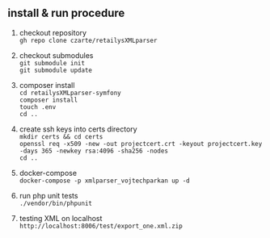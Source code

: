## install & run procedure

1) checkout repository<br>
``` gh repo clone czarte/retailysXMLparser ```

2) checkout submodules<br>
``` git submodule init ```<br>
``` git submodule update ```<br> 

3) composer install<br>
``` cd retailysXMLparser-symfony ```<br> 
``` composer install ```<br> 
``` touch .env ```<br> 
``` cd .. ```

4) create ssh keys into certs directory <br>
``` mkdir certs && cd certs ```<br> 
``` openssl req -x509 -new -out projectcert.crt -keyout projectcert.key -days 365 -newkey rsa:4096 -sha256 -nodes ```<br> 
``` cd .. ```

5) docker-compose <br>
``` docker-compose -p xmlparser_vojtechparkan up -d ```

6) run php unit tests<br>
``` ./vendor/bin/phpunit ```

7) testing XML on localhost<br>
``` http://localhost:8006/test/export_one.xml.zip ```
